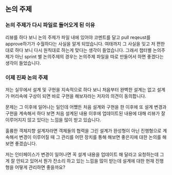 ## 논의 주제

### 논의 주제가 다시 파일로 들어오게 된 이유

리뷰를 하다 보니 논의 주제가 파일 내에 있어야 코멘트를 달고 pull reqeust를 approve하기가 수월하다는 사실을 알게 되었습니다.
여태까지 그 사실을 잊고 저 편한대로 하다 보니 다시 원칙대로 하는게 맞다는 생각이 들었습니다.
그래서 챕터별 논의주제가 아닌 sprint 별 논의주제의 경우는 논의주제 파일을 따로 만들어서 하면 좋겠다는 생각이 들었습니다.

### 이제 진짜 논의 주제

저는 실무에서 설계 및 구현을 지속적으로 하다 보니 
처음부터 완벽한 설계는 없고 설계가 머리속에 구상이 되면
바로 구현을 해보자라는 저자의 의견이 동의합니다.

문제는 그 이후에 일어나는 일인데
어쨌든 처음 설계와 구현을 한 이후에 
또 설계 변경과 구현을 계속해서 하다 보면
처음 설계된 내용 이후에 업데이트된 내용에 대해 리뷰가 잘 이루어지지 않고 있다는 느낌을 많이 받고 있습니다.

훌륭한 객체지향 설계자라면 객체들의 협력을 그린 설계가
완성형이 아닌 진행형으로 계속해서 변경이 이루어질 때
그 관리를 어떤 장치를 통해 해보면 좋은지에 대한 논의를 해보면 좋겠습니다.

저는 인터페이스가 변경이 일어나면 꼭 설계 내용을 업데이트 해 달라고 요청하는데
그게 잘 안되고 있어서 뭔가 잔소리 하고 있는 느낌을 많이 받는데
설계에 대한 현재 진행형을 어떻게 관리하면 좋을까요?